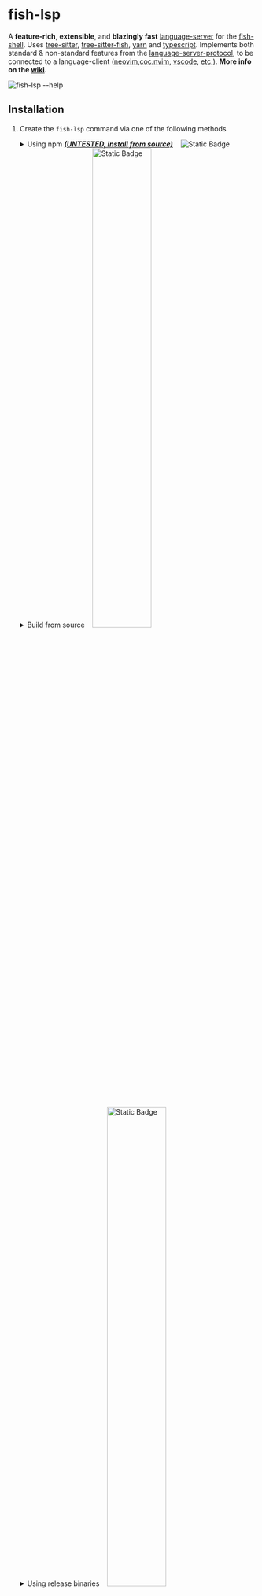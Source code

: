 # fish-lsp

A __feature-rich__, __extensible__, and __blazingly fast__ [language-server](https://github.com/microsoft/vscode-languageserver-node/tree/main/server/src/common) for the [fish-shell](https://fishshell.com/). 
Uses [tree-sitter](https://tree-sitter.github.io/tree-sitter/), [tree-sitter-fish](https://github.com/ram02z/tree-sitter-fish), [yarn](https://yarnpkg.com/) and [typescript](https://www.typescriptlang.org/). 
Implements both standard & non-standard features from the [language-server-protocol](https://microsoft.github.io/language-server-protocol/specifications/lsp/3.17/specification/#headerPart), 
to be connected to a language-client ([neovim](https://neovim.io/),[coc.nvim](https://github.com/neoclide/coc.nvim), [vscode](https://code.visualstudio.com/), [etc.](https://github.com/ndonfris/fish-lsp-language-clients)). __More
info on the [wiki](https://github.com/ndonfris/fish-lsp/wiki).__

![fish-lsp --help](https://imgur.com/VvCVg24.png)
<!-- ![helpmsg](https://i.imgur.com/Xypl9PN.png) -->

## Installation
1. Create the `fish-lsp` command via one of the following methods
    <details>
    <!-- <summary>Using npm <b><i><ins>(UNTESTED, install from source is recommended)</ins></i></b>&nbsp;&nbsp;&nbsp;&nbsp;<img alt="Static Badge" src="https://img.shields.io/badge/recommended-white?style=plastic&logo=npm&logoColor=%235f5fd7&labelColor=%23000&color=%235f5fd7" wight="50%" /> -->

    <summary>Using npm <b><i><ins>(UNTESTED, install from source)</ins></i></b>&nbsp;&nbsp;&nbsp;&nbsp;<img alt="Static Badge" src="https://img.shields.io/badge/NOT_recommended-white?style=plastic&logo=npm&logoColor=%235f5fd7&labelColor=%23000&color=%235f5fd7" wight="50%" />
    </summary>

    >    ```fish
    >    npm i -g fish-lsp
    >    ```
    </details>
    <details>
    <summary>Build from source&nbsp;&nbsp;&nbsp;&nbsp;<img alt="Static Badge" src="https://img.shields.io/badge/for_contributing-blue?style=plastic&logo=devdotto&labelColor=grey" height="50%">
    </summary>

    >  * clone the repository
    >  * enter the directory
    >    ```fish
    >    cd ./fish-lsp
    >    ```
    >  * run install commands:
    >    ```fish
    >    yarn # install dependencies
    >    yarn setup # build the project using './script/*.sh' 
    >    ```
    </details> 
    <details>
    <summary>Using release binaries&nbsp;&nbsp;&nbsp;&nbsp;<a href="https://github.com/ndonfris/fish-lsp/releases"><img alt="Static Badge" src="https://img.shields.io/badge/release%20branch-black?style=plastic&logo=powershell&logoColor=%23ce3df3&labelColor=%23000&color=%23ce3df3" height="50%"></a></summary>

    > ***Currently is not recommended for use as the release binaries are error
    > prone and not fully tested.***
    >    * navigate to the [releases](https://github.com/ndonfris/fish-lsp/master/releases), and download the file for your OS
    >    * Rename file to fish-lsp (make sure the binary is executable as well)
    >        ```fish
    >        # cd to downloaded location 
    >        mv fish-lsp-linux fish-lsp 
    >        chmod +x ./fish-lsp
    >        ```
    >    * move the binary to your __\$PATH__: 
    >        ```fish
    >        mv ./fish-lsp ~/.local/bin/fish-lsp
    >        ```
    </details>

1. Build and store completions:
    ```fish
    fish-lsp complete --fish > ~/.config/fish/completions/fish-lsp.fish
    ```

1. Provide the `fish-lsp` command to start the server from a language client 
    ```json
    {
      "languageserver": {
        "fish-lsp": {
            "command": "fish-lsp",
            "args": ["start"],
            "filetypes": ["fish"]
        }
      }
    }
   ```
    > configuration shown for "coc.nvim"
    > lua and other language-client configuration syntax's 
    > can be built by fish-lsp startup-configuration <filetype>.
    > Demo shows different hover documentation, go-to definition, go-to references
    > and some other features.
   <center>

   ![usage gif](https://media.giphy.com/media/v1.Y2lkPTc5MGI3NjExaWkwcDY5aTg1OGltbDV6cGh4cGU4a204cGd1aHd6MmNpMWRrZ2d1biZlcD12MV9pbnRlcm5hbF9naWZfYnlfaWQmY3Q9Zw/PdSL9U8GXwV8xECE8k/giphy.gif)

   </center> 

## Features

| Feature | Description | Status |
| --- | --- | --- |
| __Completion__ | Provides completions for commands, variables, and functions | ✅ |
| __Hover__ | Shows documentation for commands, variables, and functions. Has special handlers for `--flag`, `commands`, `functions`, `variables` | ✅ |
| __Signature Help__ | Shows the signature of a command or function | ✖  |
| __Goto Definition__ | Jumps to the definition of a command, variable, or function | ✅ |
| __Find References__ | Shows all references to a command, variable, or function | ✅ |
| __Rename__ | Rename within _matching_ __global__ && __local__ scope | ✅ |
| __Document Symbols__ | Shows all commands, variables, and functions in a document | ✅ |
| __Workspace Symbols__ | Shows all commands, variables, and functions in a workspace | ✅ |
| __Document Formatting__ | Formats a document, _full_ & _selection_ | ✅ |
| __Document Highlight__ / __Semantic Token__ | Highlights all references to a command, variable, or function.  | ✖  |
| __Command Execution__ | Executes a server command from the client | ✖  |
| __Code Action__ | Shows all available code actions | ✖  |
| __Code Lens__ | Shows all available code lenses | ✖  |
| __Logger__ | Logs all server activity | ✅ |
| __Diagnostic__ | Shows all diagnostics | ✖  |
| __Telescope Integration__ | Integrates with the telescope.nvim plugin | ✅ |
| __CLI Interactivity__ | Provides a CLI for server interaction. Built by `fish-lsp complete <option>` | ✅ |
| __Client Tree__ | Shows the defined scope as a Tree | ✅ |
| __Indexing__ | Indexes all commands, variables, and functions | ✅ |

## Viewing the [Wiki](https://github.com/ndonfris/fish-lsp/wiki)
Contains more information on the project, including the future roadmap, and
contribution guidelines. Project is still in it's early releases, so the wiki
information is subject to change. Contains ['minimal' client submodules](https://github.com/ndonfris/fish-lsp-language-clients),
useful snippets, and bleeding edge feature documentation.

## Sources
This project aims to be a more feature rich alternative to some of it's predecessors,
while maintaining an editor agnostic server implantation. The following sources were
major influences on the project's overall design and structure.

- __Official Documentation__
  - [__LSP__](https://microsoft.github.io/language-server-protocol/specifications/lsp/3.17/specification/#headerPart)
  - [__LSIF__](https://microsoft.github.io/language-server-protocol/specifications/lsp/3.17/specification/#headerPart)
  - [__vscode-extension-samples__](https://github.com/microsoft/vscode-extension-samples/tree/main)
  - [__Tree-Sitter__](https://tree-sitter.github.io/tree-sitter/)
  - [__Tree-Sitter-Fish__](https://github.com/ram02z/tree-sitter-fish)

- __Related/Similiar projects__
  - [vscode-languageserver-node/testbed](https://github.com/microsoft/vscode-languageserver-node/tree/main/testbed)
  - [awk-language-server](https://github.com/Beaglefoot/awk-language-server/tree/master/server)
  - [bash-language-server](https://github.com/bash-lsp/bash-language-server/tree/main/server/src)
  - [coc.fish](https://github.com/oncomouse/coc-fish)
  - [typescript-language-server](https://github.com/typescript-language-server/typescript-language-server#running-the-language-server)
  - [coc-tsserver](https://github.com/neoclide/coc-tsserver)

- __Important Packages__
  - [vscode-jsonrpc](https://www.npmjs.com/package/vscode-jsonrpc)
  - [vscode-languageserver](https://github.com/Microsoft/vscode-languageserver-node)
  - [vscode-languageserver-textdocument](https://github.com/Microsoft/vscode-languageserver-node)

- __Default Implementation Git Repos__
  - [client implementation](https://github.com/microsoft/vscode-languageserver-node/blob/main/client/src/common)
  - [server implementation](https://github.com/microsoft/vscode-languageserver-node/tree/main/server/src/common)  